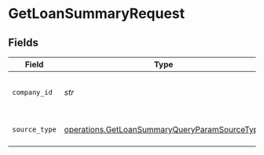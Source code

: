 # GetLoanSummaryRequest


## Fields

| Field                                                                                                          | Type                                                                                                           | Required                                                                                                       | Description                                                                                                    | Example                                                                                                        |
| -------------------------------------------------------------------------------------------------------------- | -------------------------------------------------------------------------------------------------------------- | -------------------------------------------------------------------------------------------------------------- | -------------------------------------------------------------------------------------------------------------- | -------------------------------------------------------------------------------------------------------------- |
| `company_id`                                                                                                   | *str*                                                                                                          | :heavy_check_mark:                                                                                             | Unique identifier for a company.                                                                               | 8a210b68-6988-11ed-a1eb-0242ac120002                                                                           |
| `source_type`                                                                                                  | [operations.GetLoanSummaryQueryParamSourceType](../../models/operations/getloansummaryqueryparamsourcetype.md) | :heavy_check_mark:                                                                                             | Data source type.                                                                                              |                                                                                                                |